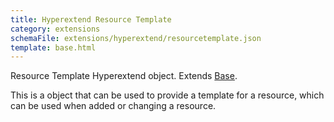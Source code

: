 ```yaml
---
title: Hyperextend Resource Template
category: extensions
schemaFile: extensions/hyperextend/resourcetemplate.json
template: base.html
---
```


Resource Template Hyperextend object. Extends [Base](/extensions/hyperextend/base).

This is a object that can be used to provide a template for a resource, which can be used when added or changing a resource.
